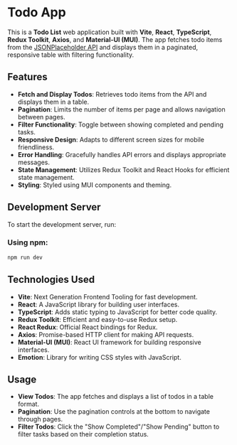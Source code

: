 # Todo App

This is a **Todo List** web application built with **Vite**, **React**, **TypeScript**, **Redux Toolkit**, **Axios**, and **Material-UI (MUI)**. The app fetches todo items from the [JSONPlaceholder API](https://jsonplaceholder.typicode.com/) and displays them in a paginated, responsive table with filtering functionality. 

## Features

- **Fetch and Display Todos**: Retrieves todo items from the API and displays them in a table. 
- **Pagination**: Limits the number of items per page and allows navigation between pages. 
- **Filter Functionality**: Toggle between showing completed and pending tasks. 
- **Responsive Design**: Adapts to different screen sizes for mobile friendliness. 
- **Error Handling**: Gracefully handles API errors and displays appropriate messages. 
- **State Management**: Utilizes Redux Toolkit and React Hooks for efficient state management. 
- **Styling**: Styled using MUI components and theming. 




## Development Server

To start the development server, run:

### Using npm:
```bash
npm run dev
```

## Technologies Used
- **Vite**: Next Generation Frontend Tooling for fast development.
- **React**: A JavaScript library for building user interfaces.
- **TypeScript**: Adds static typing to JavaScript for better code quality.
- **Redux Toolkit**: Efficient and easy-to-use Redux setup.
- **React Redux**: Official React bindings for Redux.
- **Axios**: Promise-based HTTP client for making API requests.
- **Material-UI (MUI)**: React UI framework for building responsive interfaces.
- **Emotion**: Library for writing CSS styles with JavaScript.

## Usage
- **View Todos**: The app fetches and displays a list of todos in a table format.
- **Pagination**: Use the pagination controls at the bottom to navigate through pages.
- **Filter Todos**: Click the "Show Completed"/"Show Pending" button to filter tasks based on their completion status.
